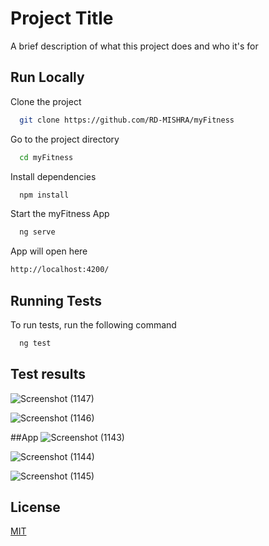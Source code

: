 
# Project Title

A brief description of what this project does and who it's for


## Run Locally

Clone the project

```bash
  git clone https://github.com/RD-MISHRA/myFitness
```

Go to the project directory

```bash
  cd myFitness
```

Install dependencies

```bash
  npm install
```

Start the myFitness App

```bash
  ng serve 
```
App will open here

```bash
http://localhost:4200/
```





## Running Tests

To run tests, run the following command

```bash
  ng test
```

## Test results


![Screenshot (1147)](https://github.com/user-attachments/assets/7b5246ff-3ac6-4fc8-adf4-fe0702109609)

![Screenshot (1146)](https://github.com/user-attachments/assets/80bc36b3-35b3-4b4d-955d-309d90eef99d)

##App
![Screenshot (1143)](https://github.com/user-attachments/assets/af6eb243-ff0d-481c-b94d-89e40c50ed5e)


![Screenshot (1144)](https://github.com/user-attachments/assets/3f4ba099-96cf-42b4-b34f-ba0a068e7378)


![Screenshot (1145)](https://github.com/user-attachments/assets/2029122a-868d-4e24-b29a-4d35739bc692)



## License

[MIT](https://choosealicense.com/licenses/mit/)

